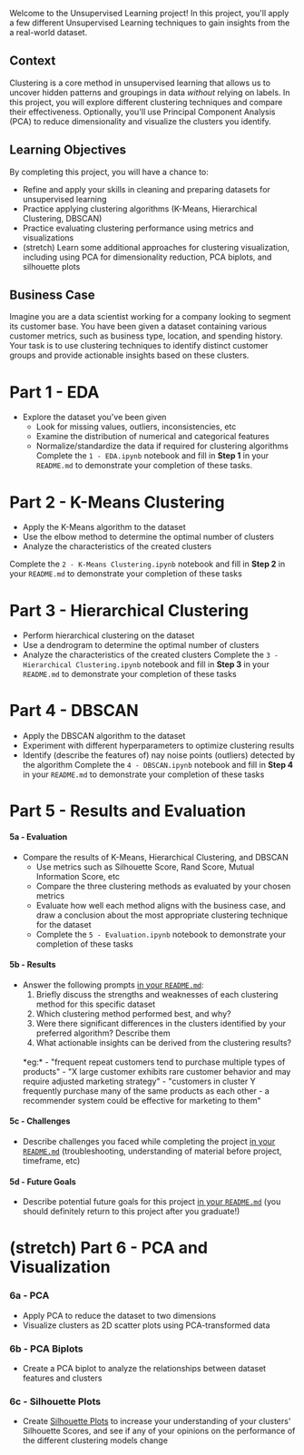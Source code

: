 Welcome to the Unsupervised Learning project! In this project, you'll apply a few different Unsupervised Learning techniques to gain insights from the a real-world dataset. 

## Context
Clustering is a core method in unsupervised learning that allows us to uncover hidden patterns and groupings in data *without* relying on labels. In this project, you will explore different clustering techniques and compare their effectiveness. 
Optionally, you'll use Principal Component Analysis (PCA) to reduce dimensionality and visualize the clusters you identify.

## Learning Objectives
By completing this project, you will have a chance to:
- Refine and apply your skills in cleaning and preparing datasets for unsupervised learning
- Practice applying clustering algorithms (K-Means, Hierarchical Clustering, DBSCAN)
- Practice evaluating clustering performance using metrics and visualizations
- (stretch) Learn some additional approaches for clustering visualization, including using PCA for dimensionality reduction, PCA biplots, and silhouette plots

## Business Case
Imagine you are a data scientist working for a company looking to segment its customer base. You have been given a dataset containing various customer metrics, such as business type, location, and spending history. Your task is to use clustering techniques to identify distinct customer groups and provide actionable insights based on these clusters.

# Part 1 - EDA
- Explore the dataset you've been given
    - Look for missing values, outliers, inconsistencies, etc
    - Examine the distribution of numerical and categorical features
    - Normalize/standardize the data if required for clustering algorithms  
Complete the `1 - EDA.ipynb` notebook and fill in **Step 1** in your `README.md` to demonstrate your completion of these tasks.

# Part 2 - K-Means Clustering
- Apply the K-Means algorithm to the dataset
- Use the elbow method to determine the optimal number of clusters
- Analyze the characteristics of the created clusters

Complete the `2 - K-Means Clustering.ipynb` notebook and fill in **Step 2** in your `README.md` to demonstrate your completion of these tasks

# Part 3 - Hierarchical Clustering
- Perform hierarchical clustering on the dataset
- Use a dendrogram to determine the optimal number of clusters
- Analyze the characteristics of the created clusters
Complete the `3 - Hierarchical Clustering.ipynb` notebook and fill in **Step 3** in your `README.md` to demonstrate your completion of these tasks

# Part 4 - DBSCAN
- Apply the DBSCAN algorithm to the dataset
- Experiment with different hyperparameters to optimize clustering results
- Identify (describe the features of) nay noise points (outliers) detected by the algorithm
Complete the `4 - DBSCAN.ipynb` notebook and fill in **Step 4** in your `README.md` to demonstrate your completion of these tasks

# Part 5 - Results and Evaluation
#### 5a - Evaluation
- Compare the results of K-Means, Hierarchical Clustering, and DBSCAN
    - Use metrics such as Silhouette Score, Rand Score, Mutual Information Score, etc
    - Compare the three clustering methods as evaluated by your chosen metrics
    - Evaluate how well each method aligns with the business case, and draw a conclusion about the most appropriate clustering technique for the dataset
    - Complete the `5 - Evaluation.ipynb` notebook to demonstrate your completion of these tasks
#### 5b - Results
- Answer the following prompts [in your `README.md`](README.md#results):
    1. Briefly discuss the strengths and weaknesses of each clustering method for this specific dataset
    2. Which clustering method performed best, and why?
    3. Were there significant differences in the clusters identified by your preferred algorithm? Describe them
    4. What actionable insights can be derived from the clustering results? 
    <br> 
    *eg:* 
        - "frequent repeat customers tend to purchase multiple types of products" 
        - "X large customer exhibits rare customer behavior and may require adjusted marketing strategy"
        - "customers in cluster Y frequently purchase many of the same products as each other - a recommender system could be effective for marketing to them"
#### 5c - Challenges
- Describe challenges you faced while completing the project [in your `README.md`](README.md#challenges) (troubleshooting, understanding of material before project, timeframe, etc)

#### 5d - Future Goals
- Describe potential future goals for this project [in your `README.md`](README.md#future-goals) (you should definitely return to this project after you graduate!)


# (stretch) Part 6 - PCA and Visualization

### 6a - PCA
- Apply PCA to reduce the dataset to two dimensions
- Visualize clusters as 2D scatter plots using PCA-transformed data

### 6b - PCA Biplots
- Create a PCA biplot to analyze the relationships between dataset features and clusters

### 6c - Silhouette Plots
- Create [Silhouette Plots](https://scikit-learn.org/stable/auto_examples/cluster/plot_kmeans_silhouette_analysis.html) to increase your understanding of your clusters' Silhouette Scores, and see if any of your opinions on the performance of the different clustering models change
